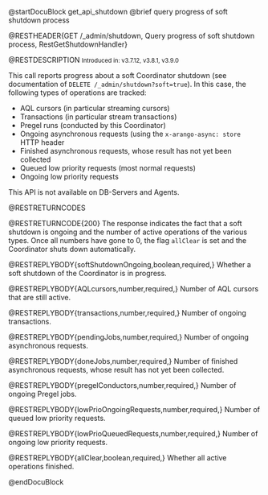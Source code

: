 
@startDocuBlock get_api_shutdown
@brief query progress of soft shutdown process

@RESTHEADER{GET /_admin/shutdown, Query progress of soft shutdown process, RestGetShutdownHandler}

@RESTDESCRIPTION
<small>Introduced in: v3.7.12, v3.8.1, v3.9.0</small>

This call reports progress about a soft Coordinator shutdown (see
documentation of `DELETE /_admin/shutdown?soft=true`). 
In this case, the following types of operations are tracked:

 - AQL cursors (in particular streaming cursors)
 - Transactions (in particular stream transactions)
 - Pregel runs (conducted by this Coordinator)
 - Ongoing asynchronous requests (using the `x-arango-async: store` HTTP header
 - Finished asynchronous requests, whose result has not yet been
   collected
 - Queued low priority requests (most normal requests)
 - Ongoing low priority requests

This API is not available on DB-Servers and Agents.

@RESTRETURNCODES

@RESTRETURNCODE{200}
The response indicates the fact that a soft shutdown is ongoing and the
number of active operations of the various types. Once all numbers have gone
to 0, the flag `allClear` is set and the Coordinator shuts down automatically.

@RESTREPLYBODY{softShutdownOngoing,boolean,required,}
Whether a soft shutdown of the Coordinator is in progress.

@RESTREPLYBODY{AQLcursors,number,required,}
Number of AQL cursors that are still active.

@RESTREPLYBODY{transactions,number,required,}
Number of ongoing transactions.

@RESTREPLYBODY{pendingJobs,number,required,}
Number of ongoing asynchronous requests.

@RESTREPLYBODY{doneJobs,number,required,}
Number of finished asynchronous requests, whose result has not yet been collected.

@RESTREPLYBODY{pregelConductors,number,required,}
Number of ongoing Pregel jobs.

@RESTREPLYBODY{lowPrioOngoingRequests,number,required,}
Number of queued low priority requests.

@RESTREPLYBODY{lowPrioQueuedRequests,number,required,}
Number of ongoing low priority requests.

@RESTREPLYBODY{allClear,boolean,required,}
Whether all active operations finished.

@endDocuBlock
